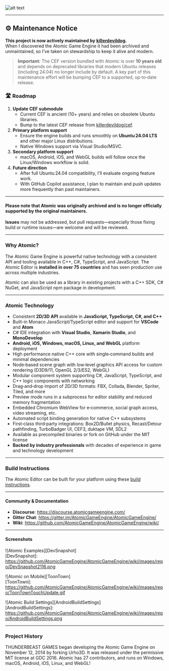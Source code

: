 [AtomicLogo]: https://github.com/AtomicGameEngine/AtomicGameEngine/wiki/images/repo/Atomic-Game-Engine-512.png
![alt text][AtomicLogo]

---

## ⚙️ Maintenance Notice

**This project is now actively maintained by [killerdevildog](https://github.com/killerdevildog).**  
When I discovered the Atomic Game Engine it had been archived and unmaintained, so I’ve taken on stewardship to keep it alive and modern.

> **Important:** The CEF version bundled with Atomic is over **10 years old** and depends on deprecated libraries that modern Ubuntu releases (including 24.04) no longer include by default. A key part of this maintenance effort will be bumping CEF to a supported, up‑to‑date release.

### 🛣️ Roadmap

1. **Update CEF submodule**  
   - Current CEF is ancient (10+ years) and relies on obsolete Ubuntu libraries.  
   - Bump to the latest CEF release from [killerdevildog/cef](https://github.com/killerdevildog/cef).  
2. **Primary platform support**  
   - Ensure the engine builds and runs smoothly on **Ubuntu 24.04 LTS** and other major Linux distributions.  
   - Native Windows support via Visual Studio/MSVC.  
3. **Secondary platform support**  
   - macOS, Android, iOS, and WebGL builds will follow once the Linux/Windows workflow is solid.  
4. **Future direction**  
   - After full Ubuntu 24.04 compatibility, I’ll evaluate ongoing feature work.  
   - With GitHub Copilot assistance, I plan to maintain and push updates more frequently than past maintainers.

---

#### Please note that Atomic was originally archived and is no longer officially supported by the original maintainers.  
**Issues** may not be addressed, but pull requests—especially those fixing build or runtime issues—are welcome and will be reviewed.  

---

### Why Atomic?

The Atomic Game Engine is powerful native technology with a consistent API and tooling available in C++, C#, TypeScript, and JavaScript. The Atomic Editor is **installed in over 75 countries** and has seen production use across multiple industries.

Atomic can also be used as a library in existing projects with a C++ SDK, C# NuGet, and JavaScript npm package in development.

---

### Atomic Technology

- Consistent **2D/3D API** available in **JavaScript, TypeScript, C#, and C++**
- Built-in Monaco JavaScript/TypeScript editor and support for **VSCode** and **Atom**
- C# IDE integration with **Visual Studio**, **Xamarin Studio**, and **MonoDevelop**
- **Android, iOS, Windows, macOS, Linux, and WebGL** platform deployment
- High performance native C++ core with single‑command builds and minimal dependencies
- Node‑based scene graph with low‑level graphics API access for custom rendering (D3D9/11, OpenGL 2/3/ES2, WebGL)
- Modular component system supporting C#, JavaScript, TypeScript, and C++ logic components with networking
- Drag‑and‑drop import of 2D/3D formats: FBX, Collada, Blender, Spriter, Tiled, and more
- Preview mode runs in a subprocess for editor stability and reduced memory fragmentation
- Embedded Chromium WebView for e‑commerce, social graph access, video streaming, etc.
- Automated script binding generation for native C++ subsystems
- First‑class third‑party integrations: Box2D/Bullet physics, Recast/Detour pathfinding, TurboBadger UI, CEF3, duktape VM, SDL2
- Available as precompiled binaries or fork on GitHub under the MIT license
- **Backed by industry professionals** with decades of experience in game and technology development

---

### Build Instructions

The Atomic Editor can be built for your platform using these [build instructions](https://github.com/AtomicGameEngine/AtomicGameEngine/wiki/Building-Atomic-from-Source).

---

#### Community & Documentation

- **Discourse**: https://discourse.atomicgameengine.com/  
- **Gitter Chat**: https://gitter.im/AtomicGameEngine/AtomicGameEngine/  
- **Wiki**: https://github.com/AtomicGameEngine/AtomicGameEngine/wiki/  

---

#### Screenshots

![Atomic Examples][DevSnapshot]  
[DevSnapshot]: https://github.com/AtomicGameEngine/AtomicGameEngine/wiki/images/repo/DevSnapshot2116.png

![Atomic on Mobile][ToonTown]  
[ToonTown]: https://github.com/AtomicGameEngine/AtomicGameEngine/wiki/images/repo/ToonTownTouchUpdate.gif

![Atomic Build Settings][AndroidBuildSettings]  
[AndroidBuildSettings]: https://github.com/AtomicGameEngine/AtomicGameEngine/wiki/images/repo/AndroidBuildSettings.png

---

### Project History

THUNDERBEAST GAMES began developing the Atomic Game Engine on November 12, 2014 by forking Urho3D. It was released under the permissive MIT license at GDC 2016. Atomic has 27 contributors, and runs on Windows, macOS, Android, iOS, Linux, and WebGL!  

